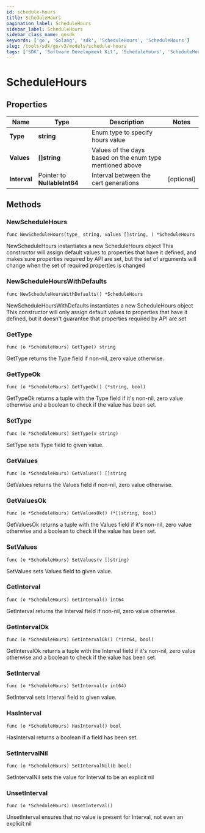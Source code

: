 ```yaml
---
id: schedule-hours
title: ScheduleHours
pagination_label: ScheduleHours
sidebar_label: ScheduleHours
sidebar_class_name: gosdk
keywords: ['go', 'Golang', 'sdk', 'ScheduleHours', 'ScheduleHours'] 
slug: /tools/sdk/go/v3/models/schedule-hours
tags: ['SDK', 'Software Development Kit', 'ScheduleHours', 'ScheduleHours']
---
```


# ScheduleHours

## Properties

Name | Type | Description | Notes
------------ | ------------- | ------------- | -------------
**Type** | **string** | Enum type to specify hours value | 
**Values** | **[]string** | Values of the days based on the enum type mentioned above | 
**Interval** | Pointer to **NullableInt64** | Interval between the cert generations | [optional] 

## Methods

### NewScheduleHours

`func NewScheduleHours(type_ string, values []string, ) *ScheduleHours`

NewScheduleHours instantiates a new ScheduleHours object
This constructor will assign default values to properties that have it defined,
and makes sure properties required by API are set, but the set of arguments
will change when the set of required properties is changed

### NewScheduleHoursWithDefaults

`func NewScheduleHoursWithDefaults() *ScheduleHours`

NewScheduleHoursWithDefaults instantiates a new ScheduleHours object
This constructor will only assign default values to properties that have it defined,
but it doesn't guarantee that properties required by API are set

### GetType

`func (o *ScheduleHours) GetType() string`

GetType returns the Type field if non-nil, zero value otherwise.

### GetTypeOk

`func (o *ScheduleHours) GetTypeOk() (*string, bool)`

GetTypeOk returns a tuple with the Type field if it's non-nil, zero value otherwise
and a boolean to check if the value has been set.

### SetType

`func (o *ScheduleHours) SetType(v string)`

SetType sets Type field to given value.


### GetValues

`func (o *ScheduleHours) GetValues() []string`

GetValues returns the Values field if non-nil, zero value otherwise.

### GetValuesOk

`func (o *ScheduleHours) GetValuesOk() (*[]string, bool)`

GetValuesOk returns a tuple with the Values field if it's non-nil, zero value otherwise
and a boolean to check if the value has been set.

### SetValues

`func (o *ScheduleHours) SetValues(v []string)`

SetValues sets Values field to given value.


### GetInterval

`func (o *ScheduleHours) GetInterval() int64`

GetInterval returns the Interval field if non-nil, zero value otherwise.

### GetIntervalOk

`func (o *ScheduleHours) GetIntervalOk() (*int64, bool)`

GetIntervalOk returns a tuple with the Interval field if it's non-nil, zero value otherwise
and a boolean to check if the value has been set.

### SetInterval

`func (o *ScheduleHours) SetInterval(v int64)`

SetInterval sets Interval field to given value.

### HasInterval

`func (o *ScheduleHours) HasInterval() bool`

HasInterval returns a boolean if a field has been set.

### SetIntervalNil

`func (o *ScheduleHours) SetIntervalNil(b bool)`

 SetIntervalNil sets the value for Interval to be an explicit nil

### UnsetInterval
`func (o *ScheduleHours) UnsetInterval()`

UnsetInterval ensures that no value is present for Interval, not even an explicit nil

